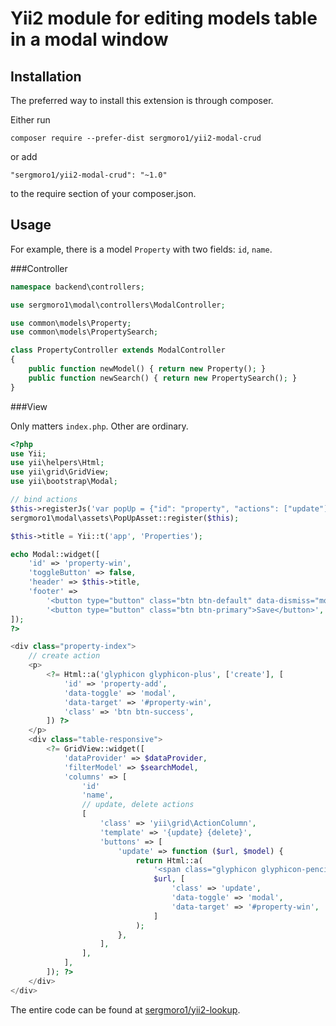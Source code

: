 Yii2 module for editing models table in a modal window
======================================================

Installation
------------

The preferred way to install this extension is through composer.

Either run

`composer require --prefer-dist sergmoro1/yii2-modal-crud`

or add

`"sergmoro1/yii2-modal-crud": "~1.0"`

to the require section of your composer.json.

Usage
-----

For example, there is a model `Property` with two fields: `id`, `name`. 

###Controller

```php
namespace backend\controllers;

use sergmoro1\modal\controllers\ModalController;

use common\models\Property;
use common\models\PropertySearch;

class PropertyController extends ModalController
{
    public function newModel() { return new Property(); }
    public function newSearch() { return new PropertySearch(); }
}
```

###View

Only matters `index.php`. Other are ordinary.

```php
<?php
use Yii;
use yii\helpers\Html;
use yii\grid\GridView;
use yii\bootstrap\Modal;

// bind actions
$this->registerJs('var popUp = {"id": "property", "actions": ["update"]};', yii\web\View::POS_HEAD);
sergmoro1\modal\assets\PopUpAsset::register($this);

$this->title = Yii::t('app', 'Properties');

echo Modal::widget([
    'id' => 'property-win',
    'toggleButton' => false,
    'header' => $this->title,
    'footer' => 
        '<button type="button" class="btn btn-default" data-dismiss="modal">Cancel</button>'. 
        '<button type="button" class="btn btn-primary">Save</button>',
]);
?>

<div class="property-index">
    // create action
    <p>
        <?= Html::a('glyphicon glyphicon-plus', ['create'], [
            'id' => 'property-add',
            'data-toggle' => 'modal',
            'data-target' => '#property-win',
            'class' => 'btn btn-success',
        ]) ?>
    </p>
    <div class="table-responsive">
        <?= GridView::widget([
            'dataProvider' => $dataProvider,
            'filterModel' => $searchModel,
            'columns' => [
                'id'
                'name',
                // update, delete actions
                [
                    'class' => 'yii\grid\ActionColumn',
                    'template' => '{update} {delete}',
                    'buttons' => [
                        'update' => function ($url, $model) {
                            return Html::a(
                                '<span class="glyphicon glyphicon-pencil"></span>', 
                                $url, [
                                    'class' => 'update',
                                    'data-toggle' => 'modal',
                                    'data-target' => '#property-win',
                                ]
                            );
                        },
                    ],
                ],
            ],
        ]); ?>
    </div>
</div>
```

The entire code can be found at [sergmoro1/yii2-lookup](https://github.com/sergmoro1/yii2-lookup).
